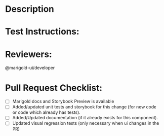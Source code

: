 # Description

# Test Instructions:

# Reviewers:

@marigold-ui/developer

# Pull Request Checklist:

- [ ] Marigold docs and Storybook Preview is available
- [ ] Added/updated unit tests and storybook for this change (for new code or code which already has tests).
- [ ] Added/Updated documentation (if it already exists for this component).
- [ ] Updated visual regression tests (only necessary when ui changes in the PR)
